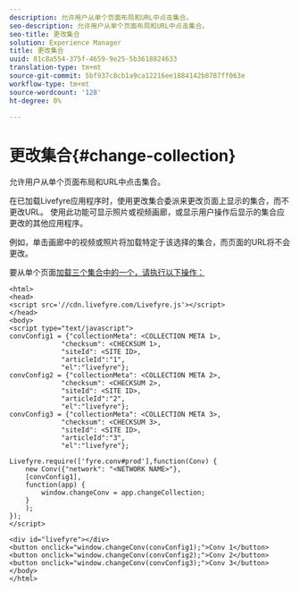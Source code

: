 ```yaml
---
description: 允许用户从单个页面布局和URL中点击集合。
seo-description: 允许用户从单个页面布局和URL中点击集合。
seo-title: 更改集合
solution: Experience Manager
title: 更改集合
uuid: 81c8a554-375f-4659-9e25-5b3618824633
translation-type: tm+mt
source-git-commit: 5bf937c8cb1a9ca12216ee1884142b8787ff063e
workflow-type: tm+mt
source-wordcount: '128'
ht-degree: 0%

---
```



# 更改集合{#change-collection}

允许用户从单个页面布局和URL中点击集合。

在已加载Livefyre应用程序时，使用更改集合委派来更改页面上显示的集合，而不更改URL。 使用此功能可显示照片或视频画廊，或显示用户操作后显示的集合应更改的其他应用程序。

例如，单击画廊中的视频或照片将加载特定于该选择的集合，而页面的URL将不会更改。

要从单个页面[加载三个集合中的一个，请执行以下操作：](../c-advanced-topics/t-display-comment-count.md#t_display_comment_count)

```
<html> 
<head> 
<script src='//cdn.livefyre.com/Livefyre.js'></script> 
</head> 
<body> 
<script type="text/javascript"> 
convConfig1 = {"collectionMeta": <COLLECTION META 1>, 
             "checksum": <CHECKSUM 1>, 
             "siteId": <SITE ID>, 
             "articleId":"1", 
             "el":"livefyre"}; 
convConfig2 = {"collectionMeta": <COLLECTION META 2>, 
             "checksum": <CHECKSUM 2>, 
             "siteId": <SITE ID>, 
             "articleId":"2", 
             "el":"livefyre"}; 
convConfig3 = {"collectionMeta": <COLLECTION META 3>, 
             "checksum": <CHECKSUM 3>, 
             "siteId": <SITE ID>, 
             "articleId":"3", 
             "el":"livefyre"}; 
  
Livefyre.require(['fyre.conv#prod'],function(Conv) { 
    new Conv({"network": "<NETWORK NAME>"}, 
    [convConfig1], 
    function(app) {  
        window.changeConv = app.changeCollection; 
    } 
    ); 
}); 
</script> 
  
<div id="livefyre"></div> 
<button onclick="window.changeConv(convConfig1);">Conv 1</button> 
<button onclick="window.changeConv(convConfig2);">Conv 2</button> 
<button onclick="window.changeConv(convConfig3);">Conv 3</button> 
</body> 
</html>
```

